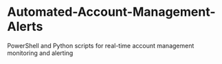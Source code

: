 # Automated-Account-Management-Alerts
PowerShell and Python scripts for real-time account management monitoring and alerting
